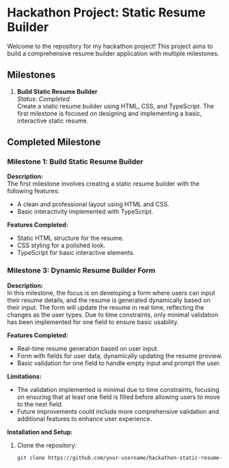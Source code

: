 # Hackathon Project: Static Resume Builder

Welcome to the repository for my hackathon project! This project aims to build a comprehensive resume builder application with multiple milestones. 

## Milestones

1. **Build Static Resume Builder**  
   *Status: Completed*  
   Create a static resume builder using HTML, CSS, and TypeScript. The first milestone is focused on designing and implementing a basic, interactive static resume.

## Completed Milestone

### Milestone 1: Build Static Resume Builder

**Description:**  
The first milestone involves creating a static resume builder with the following features:
- A clean and professional layout using HTML and CSS.
- Basic interactivity implemented with TypeScript.

**Features Completed:**
- Static HTML structure for the resume.
- CSS styling for a polished look.
- TypeScript for basic interactive elements.


### Milestone 3: Dynamic Resume Builder Form

**Description:**  
In this milestone, the focus is on developing a form where users can input their resume details, and the resume is generated dynamically based on their input. The form will update the resume in real time, reflecting the changes as the user types. Due to time constraints, only minimal validation has been implemented for one field to ensure basic usability.

**Features Completed:**
- Real-time resume generation based on user input.
- Form with fields for user data, dynamically updating the resume preview.
- Basic validation for one field to handle empty input and prompt the user.

**Limitations:**
- The validation implemented is minimal due to time constraints, focusing on ensuring that at least one field is filled before allowing users to move to the next field.
- Future improvements could include more comprehensive validation and additional features to enhance user experience.

**Installation and Setup:**

1. Clone the repository:
   ```bash
   git clone https://github.com/your-username/hackathon-static-resume-builder.git

